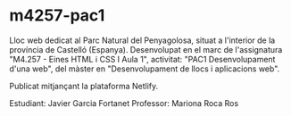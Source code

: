 # m4257-pac1

Lloc web dedicat al Parc Natural del Penyagolosa, situat a l'interior de la província de Castelló (Espanya). Desenvolupat en el marc de l'assignatura "M4.257 - Eines HTML i CSS I Aula 1", activitat: "PAC1 Desenvolupament d'una web", del màster en "Desenvolupament de llocs i aplicacions web".

Publicat mitjançant la plataforma Netlify.

Estudiant: Javier Garcia Fortanet
Professor: Mariona Roca Ros




